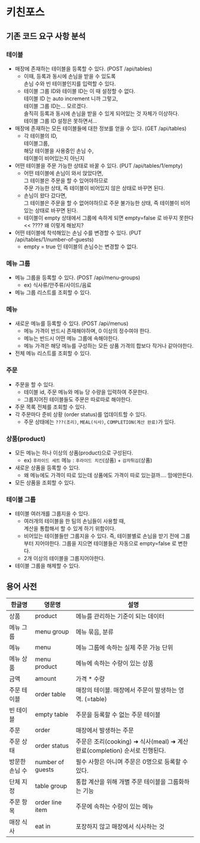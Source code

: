 # 키친포스

## 기존 코드 요구 사항 분석

### 테이블
 - 매장에 존재하는 테이블을 등록할 수 있다. (POST /api/tables)
    - 이때, 등록과 동시에 손님을 받을 수 있도록  
      손님 수와 빈 테이블인지를 입력할 수 있다.  
    - 테이블 그룹 ID와 테이블 ID는 이 때 설정할 수 없다.  
      테이블 ID 는 auto increment 니까 그렇고,  
      테이블 그룹 ID는... 모르겠다.  
      솔직히 등록과 동시에 손님을 받을 수 있게 되어있는 것 자체가 이상하다.  
      테이블 그룹 ID 설정은 못하면서...  
 - 매장에 존재하는 모든 테이블들에 대한 정보를 얻을 수 있다. (GET /api/tables)
     - 각 테이블의 ID,  
       테이블그룹,  
       해당 테이블을 사용중인 손님 수,  
       테이블이 비어있는지 아닌지
 - 어떤 테이블을 주문 가능한 상태로 바꿀 수 있다. (PUT /api/tables/1/empty)
     - 어떤 테이블에 손님이 와서 앉았다면,  
       그 테이블은 주문을 할 수 있어야하므로  
       주문 가능한 상태, 즉 테이블이 비어있지 않은 상태로 바꾸면 된다.
     - 손님이 왔다 갔다면,  
       그 테이블은 주문을 할 수 없어야하므로
       주문 불가능한 상태, 즉 테이블이 비어있는 상태로 바꾸면 된다.
     - 테이블이 empty 상태에서 그룹에 속하게 되면 empty=false 로 바꾸지 못한다 << ???? 왜 이렇게 해놨지? 
 - 어떤 테이블에 착석해있는 손님 수를 변경할 수 있다. (PUT /api/tables/1/number-of-guests)
     - empty = true 인 테이블의 손님수는 변경할 수 없다.

### 메뉴 그룹
 - 메뉴 그룹을 등록할 수 있다. (POST /api/menu-groups)
     - ex) 식사류/안주류/사이드/음료
 - 메뉴 그룹 리스트를 조회할 수 있다.

### 메뉴
 - 새로운 메뉴를 등록할 수 있다. (POST /api/menus)
     - 메뉴 가격이 반드시 존재해야하며, 0 이상의 정수여야 한다.
     - 메뉴는 반드시 어떤 메뉴 그룹에 속해야한다.
     - 메뉴 가격은 해당 메뉴를 구성하는 모든 상품 가격의 합보다 작거나 같아야한다.
 - 전체 메뉴 리스트를 조회할 수 있다.
 
### 주문
 - 주문을 할 수 있다.
     - 테이블 id, 주문 메뉴와 메뉴 당 수량을 입력하여 주문한다.
     - 그룹지어진 테이블들도 주문은 따로따로 해야한다.  
 - 주문 목록 전체를 조회할 수 있다.  
 - 각 주문마다 준비 상황 (order status)를 업데이트할 수 있다.
     - 주문 상태에는 `???(조리)`, `MEAL(식사)`, `COMPLETION(계산 완료)`가 있다.

### 상품(product)
 - 모든 메뉴는 하나 이상의 상품(product)으로 구성된다.
     - ex) `후라이드 세트` 메뉴 : `후라이드 치킨`(상품) + `감자튀김`(상품)
 - 새로운 상품을 등록할 수 있다.
     - 왜 메뉴에도 가격이 따로 있는데 상품에도 가격이 따로 있는걸까.... 맘에안든다.
 - 모든 상품을 조회할 수 있다.

### 테이블 그룹
 - 테이블 여러개를 그룹지을 수 있다.
     - 여러개의 테이블을 한 팀의 손님들이 사용할 때,  
       계산을 통합해서 할 수 있게 하기 위함이다.  
     - 비어있는 테이블들만 그룹지을 수 있다. 즉, 테이블별로 손님을 받기 전에 그룹부터 지어야한다.
       그룹을 지으면 테이블들은 자동으로 empty=false 로 변한다.
     - 2개 이상의 테이블을 그룹지어야한다.
 - 테이블 그룹을 해제할 수 있다.

## 용어 사전

| 한글명 | 영문명 | 설명 |
| --- | --- | --- |
| 상품 | product | 메뉴를 관리하는 기준이 되는 데이터 |
| 메뉴 그룹 | menu group | 메뉴 묶음, 분류 |
| 메뉴 | menu | 메뉴 그룹에 속하는 실제 주문 가능 단위 |
| 메뉴 상품 | menu product | 메뉴에 속하는 수량이 있는 상품 |
| 금액 | amount | 가격 * 수량 |
| 주문 테이블 | order table  | 매장의 테이블. 매장에서 주문이 발생하는 영역. (=table)
| 빈 테이블 | empty table | 주문을 등록할 수 없는 주문 테이블 |
| 주문 | order | 매장에서 발생하는 주문 |
| 주문 상태 | order status | 주문은 조리(cooking) ➜ 식사(meal) ➜ 계산 완료(completion) 순서로 진행된다. |
| 방문한 손님 수 | number of guests | 필수 사항은 아니며 주문은 0명으로 등록할 수 있다. |
| 단체 지정 | table group | 통합 계산을 위해 개별 주문 테이블을 그룹화하는 기능 |
| 주문 항목 | order line item | 주문에 속하는 수량이 있는 메뉴 |
| 매장 식사 | eat in | 포장하지 않고 매장에서 식사하는 것 |
